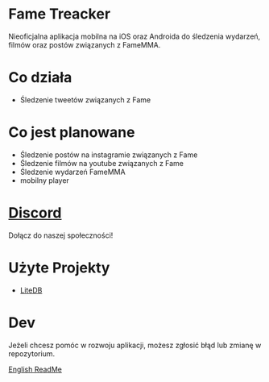 # Fame Treacker
Nieoficjalna aplikacja mobilna na iOS oraz Androida do śledzenia wydarzeń, filmów oraz postów związanych z FameMMA.

# Co działa
- Śledzenie tweetów związanych z Fame

# Co jest planowane
- Śledzenie postów na instagramie związanych z Fame
- Śledzenie filmów na youtube związanych z Fame
- Śledzenie wydarzeń FameMMA
- mobilny player

# [Discord](https://discord.gg/Qdv2x7PhvH)
Dołącz do naszej społeczności!

# Użyte Projekty
- [LiteDB](https://github.com/mbdavid/LiteDB)
# Dev
Jeżeli chcesz pomóc w rozwoju aplikacji, możesz zgłosić błąd lub zmianę w repozytorium.

[English ReadMe](/README.en.md)
